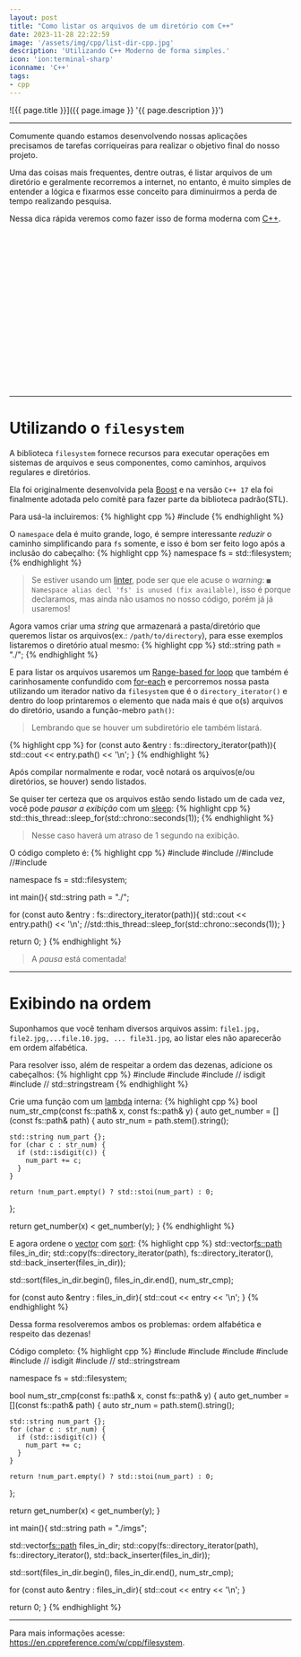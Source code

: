 ```yaml
---
layout: post
title: "Como listar os arquivos de um diretório com C++"
date: 2023-11-28 22:22:59
image: '/assets/img/cpp/list-dir-cpp.jpg'
description: 'Utilizando C++ Moderno de forma simples.'
icon: 'ion:terminal-sharp'
iconname: 'C++'
tags:
- cpp
---
```


![{{ page.title }}]({{ page.image }} '{{ page.description }}')

---

Comumente quando estamos desenvolvendo nossas aplicações precisamos de tarefas corriqueiras para realizar o objetivo final do nosso projeto.

Uma das coisas mais frequentes, dentre outras, é listar arquivos de um diretório e geralmente recorremos a internet, no entanto, é muito simples de entender a lógica e fixarmos esse conceito para diminuirmos a perda de tempo realizando pesquisa.

Nessa dica rápida veremos como fazer isso de forma moderna com [C++](https://terminalroot.com.br/tags#cpp).


<!-- SQUARE - GAMES ROOT -->
<script async src="//pagead2.googlesyndication.com/pagead/js/adsbygoogle.js"></script>
<ins class="adsbygoogle"
style="display:inline-block;width:336px;height:280px"
data-ad-client="ca-pub-2838251107855362"
data-ad-slot="5351066970"></ins>
<script>
(adsbygoogle = window.adsbygoogle || []).push({});
</script>

---

# Utilizando o `filesystem`
A biblioteca `filesystem` fornece recursos para executar operações em sistemas de arquivos e seus componentes, como caminhos, arquivos regulares e diretórios.

Ela foi originalmente desenvolvida pela [Boost](https://www.boost.org/) e na versão `C++ 17` ela foi finalmente adotada pelo comitê para fazer parte da biblioteca padrão(STL).

Para usá-la incluiremos:
{% highlight cpp %}
#include <filesystem>
{% endhighlight %}

O `namespace` dela é muito grande, logo, é sempre interessante *reduzir* o caminho simplificando para `fs` somente, e isso é bom ser feito logo após a inclusão do cabeçalho:
{% highlight cpp %}
namespace fs = std::filesystem;
{% endhighlight %}
> Se estiver usando um [linter](https://terminalroot.com.br/2023/08/como-utilizar-o-clang-tidy-para-cpp.html), pode ser que ele acuse o *warning*: `■ Namespace alias decl 'fs' is unused (fix available)`, isso é porque declaramos, mas ainda não usamos no nosso código, porém já já usaremos!

Agora vamos criar uma *string* que armazenará a pasta/diretório que queremos listar os arquivos(ex.: `/path/to/directory`), para esse exemplos listaremos o diretório atual mesmo:
{% highlight cpp %}
std::string path = "./";
{% endhighlight %}

E para listar os arquivos usaremos um [Range-based for loop](https://en.cppreference.com/w/cpp/language/range-for) que também é carinhosamente confundido com [for-each](https://en.cppreference.com/w/cpp/algorithm/for_each) e percorremos nossa pasta utilizando um iterador nativo da `filesystem` que é o `directory_iterator()` e dentro do loop printaremos o elemento que nada mais é que o(s) arquivos do diretório, usando a função-mebro `path()`:
> Lembrando que se houver um subdiretório ele também listará.

{% highlight cpp %}
for (const auto &entry : fs::directory_iterator(path)){
  std::cout << entry.path() << '\n';
}
{% endhighlight %}

Após compilar normalmente e rodar, você notará os arquivos(e/ou diretórios, se houver) sendo listados.

Se quiser ter certeza que os arquivos estão sendo listado um de cada vez, você pode *pausar a exibição* com um [sleep](https://terminalroot.com.br/2021/08/quatro-formas-diferentes-de-usar-sleep-em-cpp.html):
{% highlight cpp %}
std::this_thread::sleep_for(std::chrono::seconds(1)); 
{% endhighlight %}
> Nesse caso haverá um atraso de 1 segundo na exibição.

O código completo é:
{% highlight cpp %}
#include <iostream>
#include <filesystem>
//#include <chrono>
//#include <thread>

namespace fs = std::filesystem;

int main(){
  std::string path = "./";

  for (const auto &entry : fs::directory_iterator(path)){
    std::cout << entry.path() << '\n';
    //std::this_thread::sleep_for(std::chrono::seconds(1)); 
  }

  return 0;
}
{% endhighlight %}
> A *pausa* está comentada!

---

# Exibindo na ordem
Suponhamos que você tenham diversos arquivos assim: `file1.jpg, file2.jpg,...file.10.jpg, ... file31.jpg`, ao listar eles não aparecerão em ordem alfabética.

Para resolver isso, além de respeitar a ordem das dezenas, adicione os cabeçalhos:
{% highlight cpp %}
#include <vector>
#include <algorithm>
#include <cctype> // isdigit
#include <sstream> // std::stringstream
{% endhighlight %}

Crie uma função com um [lambda](https://terminalroot.com.br/2021/04/10-exemplos-de-uso-de-funcoes-lambda-em-cpp.html) interna:
{% highlight cpp %}
bool num_str_cmp(const fs::path& x, const fs::path& y) {
  auto get_number = [](const fs::path& path) {
    auto str_num = path.stem().string();

    std::string num_part {};
    for (char c : str_num) {
      if (std::isdigit(c)) {
        num_part += c;
      }
    }

    return !num_part.empty() ? std::stoi(num_part) : 0;
  };

  return get_number(x) < get_number(y);
}
{% endhighlight %}

E agora ordene o [vector](https://terminalroot.com.br/2022/04/como-criar-sua-propria-classe-de-vectores-em-cpp.html) com [sort](https://terminalroot.com.br/2021/04/std-swap-std-greater-std-sort.html):
{% highlight cpp %}
std::vector<fs::path> files_in_dir;
std::copy(fs::directory_iterator(path), fs::directory_iterator(), std::back_inserter(files_in_dir));

std::sort(files_in_dir.begin(), files_in_dir.end(), num_str_cmp);

for (const auto &entry : files_in_dir){
  std::cout << entry << '\n';
}
{% endhighlight %}

Dessa forma resolveremos ambos os problemas: ordem alfabética e respeito das dezenas!

Código completo:
{% highlight cpp %}
#include <iostream>
#include <filesystem>
#include <vector>
#include <algorithm>
#include <cctype> // isdigit
#include <sstream> // std::stringstream

namespace fs = std::filesystem;

bool num_str_cmp(const fs::path& x, const fs::path& y) {
  auto get_number = [](const fs::path& path) {
    auto str_num = path.stem().string();

    std::string num_part {};
    for (char c : str_num) {
      if (std::isdigit(c)) {
        num_part += c;
      }
    }

    return !num_part.empty() ? std::stoi(num_part) : 0;
  };

  return get_number(x) < get_number(y);
}

int main(){
  std::string path = "./imgs";

  std::vector<fs::path> files_in_dir;
  std::copy(fs::directory_iterator(path), fs::directory_iterator(), std::back_inserter(files_in_dir));

  std::sort(files_in_dir.begin(), files_in_dir.end(), num_str_cmp);

  for (const auto &entry : files_in_dir){
    std::cout << entry << '\n';
  }

  return 0;
}
{% endhighlight %}

---

Para mais informações acesse: <https://en.cppreference.com/w/cpp/filesystem>.
<!-- https://stackoverflow.com/questions/612097/how-can-i-get-the-list-of-files-in-a-directory-using-c-or-c -->



